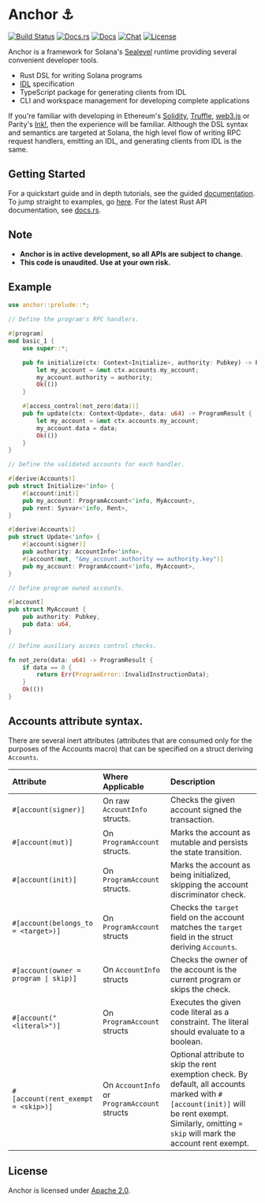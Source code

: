 # Anchor ⚓

[![Build Status](https://travis-ci.com/project-serum/anchor.svg?branch=master)](https://travis-ci.com/project-serum/anchor)
[![Docs.rs](https://docs.rs/anchor-lang/badge.svg)](https://docs.rs/anchor-lang)
[![Docs](https://img.shields.io/badge/docs-tutorials-orange)](https://project-serum.github.io/anchor/)
[![Chat](https://img.shields.io/discord/739225212658122886?color=blueviolet)](https://discord.com/channels/739225212658122886)
[![License](https://img.shields.io/github/license/project-serum/anchor?color=blue)](https://opensource.org/licenses/Apache-2.0)

Anchor is a framework for Solana's [Sealevel](https://medium.com/solana-labs/sealevel-parallel-processing-thousands-of-smart-contracts-d814b378192) runtime providing several convenient developer tools.

- Rust DSL for writing Solana programs
- [IDL](https://en.wikipedia.org/wiki/Interface_description_language) specification
- TypeScript package for generating clients from IDL
- CLI and workspace management for developing complete applications

If you're familiar with developing in Ethereum's [Solidity](https://docs.soliditylang.org/en/v0.7.4/), [Truffle](https://www.trufflesuite.com/), [web3.js](https://github.com/ethereum/web3.js) or Parity's [Ink!](https://github.com/paritytech/ink), then the experience will be familiar. Although the DSL syntax and semantics are targeted at Solana, the high level flow of writing RPC request handlers, emitting an IDL, and generating clients from IDL is the same.

## Getting Started

For a quickstart guide and in depth tutorials, see the guided [documentation](https://project-serum.github.io/anchor/getting-started/introduction.html).
To jump straight to examples, go [here](https://github.com/project-serum/anchor/tree/master/examples). For the latest Rust API documentation, see [docs.rs](https://docs.rs/anchor-lang).

## Note

* **Anchor is in active development, so all APIs are subject to change.**
* **This code is unaudited. Use at your own risk.**

## Example

```rust
use anchor::prelude::*;

// Define the program's RPC handlers.

#[program]
mod basic_1 {
    use super::*;

    pub fn initialize(ctx: Context<Initialize>, authority: Pubkey) -> ProgramResult {
        let my_account = &mut ctx.accounts.my_account;
        my_account.authority = authority;
        Ok(())
    }

    #[access_control(not_zero(data))]
    pub fn update(ctx: Context<Update>, data: u64) -> ProgramResult {
        let my_account = &mut ctx.accounts.my_account;
        my_account.data = data;
        Ok(())
    }
}

// Define the validated accounts for each handler.

#[derive(Accounts)]
pub struct Initialize<'info> {
    #[account(init)]
    pub my_account: ProgramAccount<'info, MyAccount>,
    pub rent: Sysvar<'info, Rent>,
}

#[derive(Accounts)]
pub struct Update<'info> {
    #[account(signer)]
    pub authority: AccountInfo<'info>,
    #[account(mut, "&my_account.authority == authority.key")]
    pub my_account: ProgramAccount<'info, MyAccount>,
}

// Define program owned accounts.

#[account]
pub struct MyAccount {
    pub authority: Pubkey,
    pub data: u64,
}

// Define auxiliary access control checks.

fn not_zero(data: u64) -> ProgramResult {
    if data == 0 {
        return Err(ProgramError::InvalidInstructionData);
    }
    Ok(())
}
```

## Accounts attribute syntax.

There are several inert attributes (attributes that are consumed only for the
purposes of the Accounts macro) that can be specified on a struct deriving `Accounts`.

| Attribute | Where Applicable | Description |
|:--|:--|:--|
| `#[account(signer)]` | On raw `AccountInfo` structs. | Checks the given account signed the transaction. |
| `#[account(mut)]` | On `ProgramAccount` structs. | Marks the account as mutable and persists the state transition. |
| `#[account(init)]` | On `ProgramAccount` structs. | Marks the account as being initialized, skipping the account discriminator check. |
| `#[account(belongs_to = <target>)]` | On `ProgramAccount` structs | Checks the `target` field on the account matches the `target` field in the struct deriving `Accounts`. |
| `#[account(owner = program \| skip)]` | On `AccountInfo` structs | Checks the owner of the account is the current program or skips the check. |
| `#[account("<literal>")]` | On `ProgramAccount` structs | Executes the given code literal as a constraint. The literal should evaluate to a boolean. |
| `#[account(rent_exempt = <skip>)]` | On `AccountInfo` or `ProgramAccount` structs | Optional attribute to skip the rent exemption check. By default, all accounts marked with `#[account(init)]` will be rent exempt. Similarly, omitting `= skip` will mark the account rent exempt. |

## License

Anchor is licensed under [Apache 2.0](./LICENSE).

